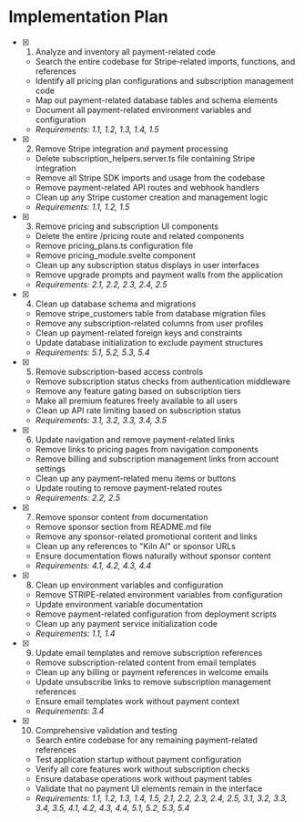 # Implementation Plan

- [x] 1. Analyze and inventory all payment-related code

  - Search the entire codebase for Stripe-related imports, functions, and references
  - Identify all pricing plan configurations and subscription management code
  - Map out payment-related database tables and schema elements
  - Document all payment-related environment variables and configuration
  - _Requirements: 1.1, 1.2, 1.3, 1.4, 1.5_

- [x] 2. Remove Stripe integration and payment processing

  - Delete subscription_helpers.server.ts file containing Stripe integration
  - Remove all Stripe SDK imports and usage from the codebase
  - Remove payment-related API routes and webhook handlers
  - Clean up any Stripe customer creation and management logic
  - _Requirements: 1.1, 1.2, 1.5_

- [x] 3. Remove pricing and subscription UI components

  - Delete the entire /pricing route and related components
  - Remove pricing_plans.ts configuration file
  - Remove pricing_module.svelte component
  - Clean up any subscription status displays in user interfaces
  - Remove upgrade prompts and payment walls from the application
  - _Requirements: 2.1, 2.2, 2.3, 2.4, 2.5_

- [x] 4. Clean up database schema and migrations

  - Remove stripe_customers table from database migration files
  - Remove any subscription-related columns from user profiles
  - Clean up payment-related foreign keys and constraints
  - Update database initialization to exclude payment structures
  - _Requirements: 5.1, 5.2, 5.3, 5.4_

- [x] 5. Remove subscription-based access controls

  - Remove subscription status checks from authentication middleware
  - Remove any feature gating based on subscription tiers
  - Make all premium features freely available to all users
  - Clean up API rate limiting based on subscription status
  - _Requirements: 3.1, 3.2, 3.3, 3.4, 3.5_

- [x] 6. Update navigation and remove payment-related links

  - Remove links to pricing pages from navigation components
  - Remove billing and subscription management links from account settings
  - Clean up any payment-related menu items or buttons
  - Update routing to remove payment-related routes
  - _Requirements: 2.2, 2.5_

- [x] 7. Remove sponsor content from documentation

  - Remove sponsor section from README.md file
  - Remove any sponsor-related promotional content and links
  - Clean up any references to "Kiln AI" or sponsor URLs
  - Ensure documentation flows naturally without sponsor content
  - _Requirements: 4.1, 4.2, 4.3, 4.4_

- [x] 8. Clean up environment variables and configuration

  - Remove STRIPE-related environment variables from configuration
  - Update environment variable documentation
  - Remove payment-related configuration from deployment scripts
  - Clean up any payment service initialization code
  - _Requirements: 1.1, 1.4_

- [x] 9. Update email templates and remove subscription references

  - Remove subscription-related content from email templates
  - Clean up any billing or payment references in welcome emails
  - Update unsubscribe links to remove subscription management references
  - Ensure email templates work without payment context
  - _Requirements: 3.4_

- [x] 10. Comprehensive validation and testing
  - Search entire codebase for any remaining payment-related references
  - Test application startup without payment configuration
  - Verify all core features work without subscription checks
  - Ensure database operations work without payment tables
  - Validate that no payment UI elements remain in the interface
  - _Requirements: 1.1, 1.2, 1.3, 1.4, 1.5, 2.1, 2.2, 2.3, 2.4, 2.5, 3.1, 3.2, 3.3, 3.4, 3.5, 4.1, 4.2, 4.3, 4.4, 5.1, 5.2, 5.3, 5.4_
